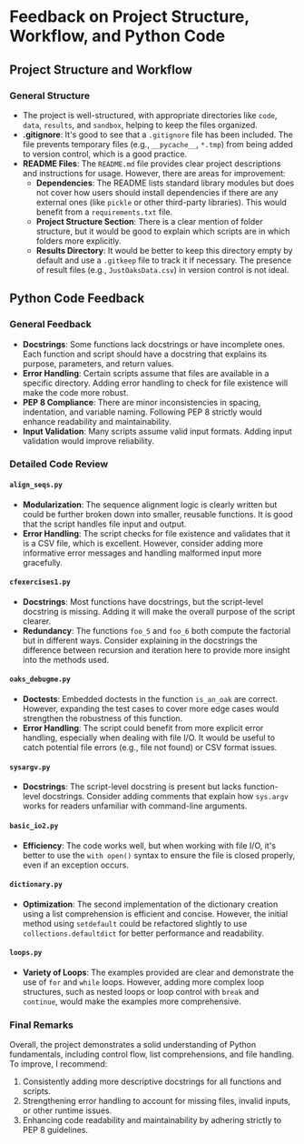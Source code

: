 
# Feedback on Project Structure, Workflow, and Python Code

## Project Structure and Workflow

### General Structure
- The project is well-structured, with appropriate directories like `code`, `data`, `results`, and `sandbox`, helping to keep the files organized.
- **.gitignore**: It's good to see that a `.gitignore` file has been included. The file prevents temporary files (e.g., `__pycache__`, `*.tmp`) from being added to version control, which is a good practice.
- **README Files**: The `README.md` file provides clear project descriptions and instructions for usage. However, there are areas for improvement:
  - **Dependencies**: The README lists standard library modules but does not cover how users should install dependencies if there are any external ones (like `pickle` or other third-party libraries). This would benefit from a `requirements.txt` file.
  - **Project Structure Section**: There is a clear mention of folder structure, but it would be good to explain which scripts are in which folders more explicitly.
  - **Results Directory**: It would be better to keep this directory empty by default and use a `.gitkeep` file to track it if necessary. The presence of result files (e.g., `JustOaksData.csv`) in version control is not ideal.

## Python Code Feedback

### General Feedback
- **Docstrings**: Some functions lack docstrings or have incomplete ones. Each function and script should have a docstring that explains its purpose, parameters, and return values.
- **Error Handling**: Certain scripts assume that files are available in a specific directory. Adding error handling to check for file existence will make the code more robust.
- **PEP 8 Compliance**: There are minor inconsistencies in spacing, indentation, and variable naming. Following PEP 8 strictly would enhance readability and maintainability.
- **Input Validation**: Many scripts assume valid input formats. Adding input validation would improve reliability.

### Detailed Code Review

#### `align_seqs.py`
- **Modularization**: The sequence alignment logic is clearly written but could be further broken down into smaller, reusable functions. It is good that the script handles file input and output.
- **Error Handling**: The script checks for file existence and validates that it is a CSV file, which is excellent. However, consider adding more informative error messages and handling malformed input more gracefully.

#### `cfexercises1.py`
- **Docstrings**: Most functions have docstrings, but the script-level docstring is missing. Adding it will make the overall purpose of the script clearer.
- **Redundancy**: The functions `foo_5` and `foo_6` both compute the factorial but in different ways. Consider explaining in the docstrings the difference between recursion and iteration here to provide more insight into the methods used.

#### `oaks_debugme.py`
- **Doctests**: Embedded doctests in the function `is_an_oak` are correct. However, expanding the test cases to cover more edge cases would strengthen the robustness of this function.
- **Error Handling**: The script could benefit from more explicit error handling, especially when dealing with file I/O. It would be useful to catch potential file errors (e.g., file not found) or CSV format issues.

#### `sysargv.py`
- **Docstrings**: The script-level docstring is present but lacks function-level docstrings. Consider adding comments that explain how `sys.argv` works for readers unfamiliar with command-line arguments.

#### `basic_io2.py`
- **Efficiency**: The code works well, but when working with file I/O, it's better to use the `with open()` syntax to ensure the file is closed properly, even if an exception occurs.

#### `dictionary.py`
- **Optimization**: The second implementation of the dictionary creation using a list comprehension is efficient and concise. However, the initial method using `setdefault` could be refactored slightly to use `collections.defaultdict` for better performance and readability.

#### `loops.py`
- **Variety of Loops**: The examples provided are clear and demonstrate the use of `for` and `while` loops. However, adding more complex loop structures, such as nested loops or loop control with `break` and `continue`, would make the examples more comprehensive.

### Final Remarks
Overall, the project demonstrates a solid understanding of Python fundamentals, including control flow, list comprehensions, and file handling. To improve, I recommend:
1. Consistently adding more descriptive docstrings for all functions and scripts.
2. Strengthening error handling to account for missing files, invalid inputs, or other runtime issues.
3. Enhancing code readability and maintainability by adhering strictly to PEP 8 guidelines.